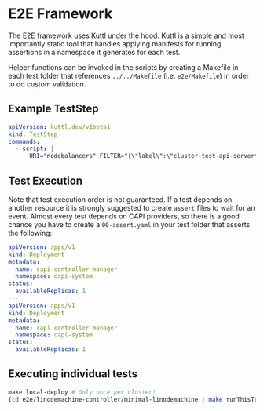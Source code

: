 # E2E Framework

The E2E framework uses Kuttl under the hood. Kuttl is a simple and most importantly static tool that handles applying manifests for running assertions in a namespace it generates for each test.


Helper functions can be invoked in the scripts by creating a Makefile in each test folder that references `../../Makefile` (i.e. `e2e/Makefile`) in order to do custom validation.

## Example TestStep

```yaml
apiVersion: kuttl.dev/v1beta1
kind: TestStep
commands:
  - script: |-
      URI="nodebalancers" FILTER="{\"label\":\"cluster-test-api-server\"}" make callLinodeApiGet | grep 'results": 1'
```

## Test Execution

Note that test execution order is not guaranteed. If a test depends on another resource it is strongly suggested to create `assert` files to wait for an event. Almost every test depends on CAPI providers, so there is a good chance you have to create a `00-assert.yaml` in your test folder that asserts the following:

```yaml
apiVersion: apps/v1
kind: Deployment
metadata:
  name: capi-controller-manager
  namespace: capi-system
status:
  availableReplicas: 1
---
apiVersion: apps/v1
kind: Deployment
metadata:
  name: capl-controller-manager
  namespace: capl-system
status:
  availableReplicas: 1
```

## Executing individual tests

```bash
make local-deploy # Only once per cluster!
(cd e2e/linodemachine-controller/minimal-linodemachine ; make runThisTest)
``` 
